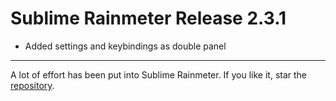 # Sublime Rainmeter Release 2.3.1

* Added settings and keybindings as double panel

---

A lot of effort has been put into Sublime Rainmeter. If you like it, star the [repository](https://github.com/thatsIch/sublime-rainmeter).
